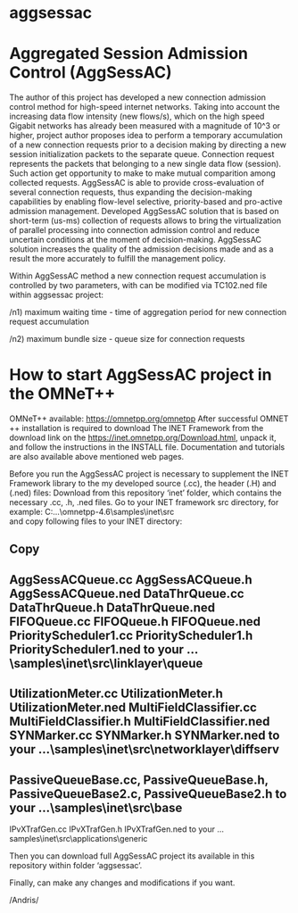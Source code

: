 # aggsessac
Aggregated Session Admission Control (AggSessAC)
==================================
  The author of this project has developed a new connection admission control method for high-speed internet networks. Taking into account the increasing data flow intensity (new flows/s), which on the high speed Gigabit networks has already been measured with a magnitude of 10^3 or higher, project author proposes idea to perform a temporary accumulation of a new connection requests prior to a decision making by directing a new session initialization packets to the separate queue. Connection request represents the packets that belonging to a new single data flow (session). Such action get opportunity to make to make mutual comparition among collected requests. AggSessAC is able to provide cross-evaluation of several connection requests, thus expanding the decision-making capabilities by enabling flow-level selective, priority-based and pro-active admission management. Developed AggSessAC solution that is based on short-term (us-ms) collection of requests allows to bring the virtualization of parallel processing into connection admission control and reduce uncertain conditions at the moment of decision-making. AggSessAC solution increases the quality of the admission decisions made and as a result the more accurately to fulfill the management policy.
  
  Within AggSessAC method a new connection request accumulation is controlled by two parameters, with can be modified via TC102.ned file within aggsessac project: 
  
/n1) maximum waiting time - time of aggregation period for new connection request accumulation

/n2) maximum bundle size - queue size for connection requests


How to start AggSessAC project in the OMNeT++
=========================================

OMNeT++ available: https://omnetpp.org/omnetpp
After successful OMNET ++ installation is required to download The INET Framework  from the download link on the https://inet.omnetpp.org/Download.html, unpack it, and follow the instructions in the INSTALL file. Documentation and tutorials are also available above mentioned web pages. 

Before you run the  AggSessAC project is necessary to supplement the INET Framework library to the my developed source (.cc), the header (.H) and (.ned) files:
Download from this repository ‘inet’ folder, which contains the necessary .cc, .h, .ned files. 
Go to your INET framework src directory, for example: C:\...\omnetpp-4.6\samples\inet\src\
and copy following files to your INET directory:

Copy
--------------------
AggSessACQueue.cc
AggSessACQueue.h
AggSessACQueue.ned
DataThrQueue.cc
DataThrQueue.h
DataThrQueue.ned
FIFOQueue.cc
FIFOQueue.h
FIFOQueue.ned
PriorityScheduler1.cc
PriorityScheduler1.h
PriorityScheduler1.ned
to your …\samples\inet\src\linklayer\queue
-----------------------

UtilizationMeter.cc
UtilizationMeter.h
UtilizationMeter.ned
MultiFieldClassifier.cc
MultiFieldClassifier.h
MultiFieldClassifier.ned
SYNMarker.cc
SYNMarker.h
SYNMarker.ned
to your …\samples\inet\src\networklayer\diffserv
-----------------------

PassiveQueueBase.cc, 
PassiveQueueBase.h, 
PassiveQueueBase2.c, 
PassiveQueueBase2.h 
to your	…\samples\inet\src\base
-----------------------

IPvXTrafGen.cc
IPvXTrafGen.h
IPvXTrafGen.ned
to your … samples\inet\src\applications\generic


Then you can download full AggSessAC project its available in this repository within folder ‘aggsessac’.

Finally, can make any changes and modifications if you want.

/Andris/
 
